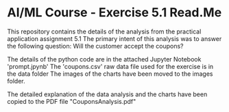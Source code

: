 # AI/ML Course - Exercise 5.1 Read.Me
This repository contains the details of the analysis from the practical application assignment 5.1
The primary intent of this analysis was to answer the following question: Will the customer accept the coupons? 

The details of the python code are in the attached Jupyter Notebook 'prompt.jpynb' 
The 'coupons.csv' raw data file used for the exercise is in the data folder
The images of the charts have been moved to the images folder.

The detailed explanation of the data analysis and the charts have been copied to the PDF file "CouponsAnalysis.pdf"


